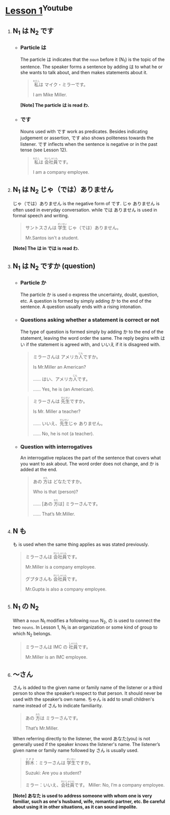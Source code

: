 # [Lesson 1](https://www.youtube.com/watch?v=gi2AeYO-g8E)<sup>Youtube</sup>

1. ## N<sub>1</sub> は N<sub>2</sub> です

	- ### Particle は

		The particle は indicates that the `noun` before it (N<sub>1</sub>) is the topic of the sentence. The speaker forms a sentence by adding は to what he or she wants to talk about, and then makes statements about it.

		><ruby>私<rp>（</rp><rt>わたし</rt><rp>）</rp></ruby>は マイク・ミラーです。
		>
		>I am Mike Miller.

		**[Note] The particle は is read わ.**

	- ### です

		Nouns used with です work as predicates. Besides indicating judgement or assertion, です also shows politeness towards the listener. です inflects when the sentence is negative or in the past tense (see Lesson 12).

		><ruby>私<rp>（</rp><rt>わたし</rt><rp>）</rp></ruby>は <ruby>会社<rp>（</rp><rt>かいしゃ</rt><rp>）</rp>員<rp>（</rp><rt>いん</rt><rp>）</rp></ruby>です。
		>
		>I am a company employee.

2. ## N<sub>1</sub> は N<sub>2</sub> じゃ（では）ありません
	
	じゃ（では）ありません is the negative form of です. じゃ ありません is often used in everyday conversation. while では ありません is used in formal speech and writing.

	>サントスさんは <ruby>学生<rp>（</rp><rt>がくせい</rt><rp>）</rp></ruby> じゃ（では）ありません。
	>
	>Mr.Santos isn't a student.

	**[Note] The は in では is read わ.**

3. ## N<sub>1</sub> は N<sub>2</sub> ですか (question)

	- ### Particle か

		The particle か is used o express the uncertainty, doubt, question, etc. A question is formed by simply adding か to the end of the sentence. A question usually ends with a rising intonation.

	- ### Questions asking whether a statement is correct or not

		The type of question is formed simply by adding か to the end of the statement, leaving the word order the same. The reply begins with はい if the statement is agreed with, and いいえ if it is disagreed with.

		>ミラーさんは アメリカ<ruby>人<rp>（</rp><rt>じん</rt><rp>）</rp></ruby>ですか。
		>
		>Is Mr.Miller an American?
		>
		>…… はい、アメリカ<ruby>人<rp>（</rp><rt>じん</rt><rp>）</rp></ruby>です。
		>
		>…… Yes, he is (an American).

		>ミラーさんは <ruby>先生<rp>（</rp><rt>せんせい</rt><rp>）</rp></ruby>ですか。
		>
		>Is Mr. Miller a teacher?
		>
		>…… いいえ、<ruby>先生<rp>（</rp><rt>せんせい</rt><rp>）</rp></ruby>じゃ ありません。
		>
		>…… No, he is not (a teacher).

	- ### Question with interrogatives

		An interrogative replaces the part of the sentence that covers what you want to ask about. The word order does not change, and か is added at the end.

		>あの <ruby>方<rp>（</rp><rt>かた</rt><rp>）</rp></ruby>は どなたですか。
		>
		>Who is that (person)?
		>
		>…… [あの <ruby>方<rp>（</rp><rt>かた</rt><rp>）</rp></ruby>は] ミラーさんです。
		>
		>…… That’s Mr.Miller.

4. ## N も

	も is used when the same thing applies as was stated previously.

	>ミラーさんは <ruby>会社<rp>（</rp><rt>かいしゃ</rt><rp>）</rp>員<rp>（</rp><rt>いん</rt><rp>）</rp></ruby>です。
	>
	>Mr.Miller is a company employee.
	>
	>グプタさんも <ruby>会社<rp>（</rp><rt>かいしゃ</rt><rp>）</rp>員<rp>（</rp><rt>いん</rt><rp>）</rp></ruby>です。
	>
	>Mr.Gupta is also a company employee.

5. ## N<sub>1</sub> の N<sub>2</sub>

	When a `noun` N<sub>1</sub> modifies a following `noun` N<sub>2</sub>, の is used to connect the two `nouns`. In Lesson 1, N<sub>1</sub> is an organization or some kind of group to which N<sub>2</sub> belongs.

	>ミラーさんは IMC の <ruby>社<rp>（</rp><rt>しゃ</rt><rp>）</rp>員<rp>（</rp><rt>いん</rt><rp>）</rp></ruby>です。
	>
	>Mr.Miller is an IMC employee.

6. ## ～さん

	さん is added to the given name or family name of the listener or a third person to show the speaker’s respect to that person. It should never be used with the speaker’s own name. ちゃん is add to small children's name instead of さん to indicate familiarity.

	>あの <ruby>方<rp>（</rp><rt>かた</rt><rp>）</rp></ruby>は ミラーさんです。
	>
	>That’s Mr.Miller.

	When referring directly to the listener, the word あなた(you) is not generally used if the speaker knows the listener's name. The listener’s given name or family name followed by さん is usually used.

	><ruby>鈴木<rp>（</rp><rt>すずき</rt><rp>）</rp></ruby>：ミラーさんは <ruby>学生<rp>（</rp><rt>がくせい</rt><rp>）</rp></ruby>ですか。
	>
	>Suzuki: Are you a student?
	>
	>ミラー：いいえ、<ruby>会社<rp>（</rp><rt>かいしゃ</rt><rp>）</rp>員<rp>（</rp><rt>いん</rt><rp>）</rp></ruby>です。
	>Miller: No, I’m a company employee.

	**[Note] あなた is used to address someone with whom one is very familiar, such as one's husband, wife, romantic partner, etc. Be careful about using it in other situations, as it can sound impolite.**
